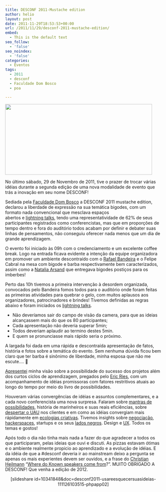 ```yaml
---
title: DESCONF 2011-Mustache edition
author: helio
layout: post
date: 2011-11-29T18:53:53+00:00
url: /2011/11/29/desconf-2011-mustache-edition/
embed:
  - This is the default text
seo_follow:
  - 'false'
seo_noindex:
  - 'false'
categories:
  - Eventos
tags:
  - 2011
  - desconf
  - Faculdade Dom Bosco
  - poa

---
```

[<img class="aligncenter size-full wp-image-457" src="http://www.helmed.net/blog/wp-content/uploads/2011/11/desconf2011.png" alt="" width="474" height="228" srcset="http://www.helmed.net/blog/wp-content/uploads/2011/11/desconf2011.png 519w, http://www.helmed.net/blog/wp-content/uploads/2011/11/desconf2011-300x144.png 300w" sizes="(max-width: 474px) 100vw, 474px" />][1]

No último sábado, 29 de Novembro de 2011, tive o prazer de trocar várias idéias durante a segunda edição de uma nova modalidade de evento que trás a inovação em seu nome DESCONF!

Sediada pela [Faculdade Dom Bosco][2] a DESCONF 2011 mustache edition, declarou a liberdade de expressão na sua temática bigodes, com um formato nada convencional que mesclava espaços abertos e [lightning talks][3], tendo uma representatividade de 62% de seus participantes registrados como conferencistas, mas que em proporções de tempo dentro e fora do auditório todos acabam por definir e debater suas linhas de pensamentos, não conseguiu oferecer nada menos que um dia de grande aprendizagem.

O evento foi iniciado às 09h com o credenciamento e um excelente coffee break. Logo na entrada ficava evidente a intenção da equipe organizadora em promover um ambiente descontraído com o [Rafael Bandeira][4] e o Felipe Cabral na mesa com bigode e barba respectivamente bem caracterizados, assim como a [Natalia Arsand][5] que entregava bigodes postiços para os imberbes!

Perto das 10h tivemos a primeira intervenção à desordem organizada, convocados pelo Bandeira fomos todos para o auditório onde foram feitas as primeiras atividades para quebrar o gelo, com muitos aplausos aos organizadores, patrocinadores e brindes! Tivemos definidas as regras abaixo e foram iniciados os [lightning talks][3].

  * Não deveríamos sair do campo de visão da camera, para que as ideias alcançassem mais do que os 80 participantes;
  * Cada apresentação não deveria superar 5min;
  * Todos deveriam aplaudir ao termino destes 5min.
  * E quem se pronunciasse mais rápido seria o próximo.

A largada foi dada em uma rápida e descontraída apresentação de fatos, história e fotos sobre a temática do evento. Sem nenhuma dúvida ficou bem claro que ter barba é sinônimo de liberdade, minha esposa que não me escute&#8230;. 🙂

[Apresentei][6] minha visão sobre a possibilidade do sucesso dos projetos além dos curtos ciclos de aprendizagem, pregados pelo [Eric Ries][7], com um acompanhamento de idéias promissoras com fatores restritivos atuais ao longo do tempo por meio do livro de possibilidades.

Houveram várias convergências de idéias e assuntos complementares, e a cada novo conferencista uma nova surpresa. Falaram sobre [mantras de possibilidades][8], história de marinheiros e suas reais eficiências, sobre [despertar o UAU][9] nos clientes e em como as idéias convergiam mais rápidamente em [ecologias criativas][10]. Tivemos insights sobre [negociação][11], [hackerspaces][12], startups e os seus [lados negros][13]. Design e [UX][14]. Todos os temas e gostos!

Após todo o dia não tinha mais nada a fazer do que agradecer a todos os que participaram, pelas ideias que ouvi e discuti. As pizzas estavam ótimas e o ambiente realmente propicio ao aprendizado e a evolução de idéias. E da idéia de que a #desconf deveria ir ao mainstream deixo a pergunta se apenas os mais experientes devem ser ouvidos, e a frase do [Christian Heilmann][15] &#8220;[Where do Known speakers come from][16]?&#8221;. MUITO OBRIGADO A DESCONF! Que venha a edição de 2012.

<p style="text-align: center">
  [slideshare id=10341848&doc=desconf2011-usareesquecersuasideias-111126103515-phpapp02]
</p>

 [1]: http://www.helmed.net/blog/wp-content/uploads/2011/11/desconf2011.png
 [2]: www.faculdadedombosco.edu.br/ "Faculdade Dom Bosco"
 [3]: http://pt.wikipedia.org/wiki/Lightning_Talk "Lightning Talk"
 [4]: http://twitter.com/#!/rafb3 "Rafael Bandeira"
 [5]: http://twitter.com/#!/nataliarsand "Natalia Arsand"
 [6]: http://www.helmed.net/blog/2011/11/27/nao-adivinhe-o-futuro-acompanhe-o-mvp-e-livro-de-possibilidades/ "Desconf 2011 - Livro de Possibilidades"
 [7]: twitter.com/ericries "Eric Ries"
 [8]: http://www.slideshare.net/dwildt/mantra-das-possibilidades "Mantra de Possibilidade - Daniel Wildt"
 [9]: http://www.slideshare.net/deborawx/despertando-o-uau "Despertando o UAU - Deb Xavier"
 [10]: http://t.co/NXJON9jH "Ecologias Criativas - Carlos Villela"
 [11]: http://t.co/VS8MZkNs "Negociação - Guilherm Motta"
 [12]: http://blog.lfzawacki.com/hackerspace-na-desconf/ "Hackerspace - Lucas Fialho"
 [13]: http://t.co/9Vu1FoVx "Lado Negro das Startups - Flavio Steffens"
 [14]: http://www.slideshare.net/pedrobel/thoughts-on-user-experience "thoughts-on-user-experience - Pedro Belleza"
 [15]: http://twitter.com/#!/codepo8
 [16]: http://www.slideshare.net/cheilmann/be-a-kickass-speaker-mozcamp-2011